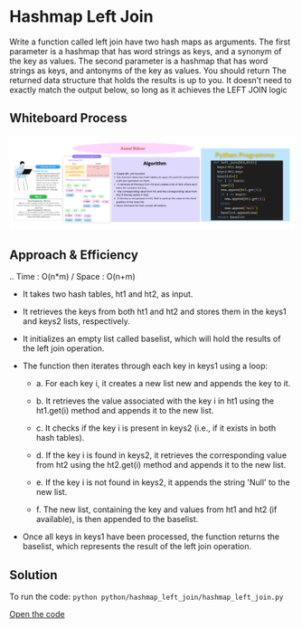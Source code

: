 # Hashmap Left Join
Write a function called left join have two hash maps as arguments. The first parameter is a hashmap that has word strings as keys, and a synonym of the key as values.
The second parameter is a hashmap that has word strings as keys, and antonyms of the key as values. You should return The returned data structure that holds the results is up to you. It doesn’t need to exactly match the output below, so long as it achieves the LEFT JOIN logic

## Whiteboard Process
![img](left%20join.png)

## Approach & Efficiency
.. Time : O(n*m) / Space : O(n+m)
- It takes two hash tables, ht1 and ht2, as input.

- It retrieves the keys from both ht1 and ht2 and stores them in the keys1 and keys2 lists, respectively.

- It initializes an empty list called baselist, which will hold the results of the left join operation.

- The function then iterates through each key in keys1 using a loop:

  - a. For each key i, it creates a new list new and appends the key to it.

  - b. It retrieves the value associated with the key i in ht1 using the ht1.get(i) method and appends it to the new list.

  - c. It checks if the key i is present in keys2 (i.e., if it exists in both hash tables).

  - d. If the key i is found in keys2, it retrieves the corresponding value from ht2 using the ht2.get(i) method and appends it to the new list.

  - e. If the key i is not found in keys2, it appends the string 'Null' to the new list.

  - f. The new list, containing the key and values from ht1 and ht2 (if available), is then appended to the baselist.

- Once all keys in keys1 have been processed, the function returns the baselist, which represents the result of the left join operation.

## Solution
To run the code: `python python/hashmap_left_join/hashmap_left_join.py`

[Open the code](./hashmap_left_join.py)
